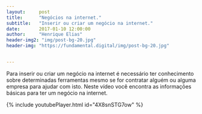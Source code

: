 ```yaml
---
layout:     post
title:      "Negócios na internet."
subtitle:   "Inserir ou criar um negócio na internet."
date:       2017-01-10 12:00:00
author:     "Henrique Elias"
header-img2: "img/post-bg-20.jpg"
header-img: "https://fundamental.digital/img/post-bg-20.jpg"


---
```


<p>Para inserir ou criar um negócio na internet é necessário ter conhecimento sobre determinadas ferramentas mesmo se for contratar alguém ou alguma empresa para ajudar com isto. Neste vídeo você encontra as informações básicas para ter um negócio na internet.

{% include youtubePlayer.html id="4X8snSTG7ow" %}
